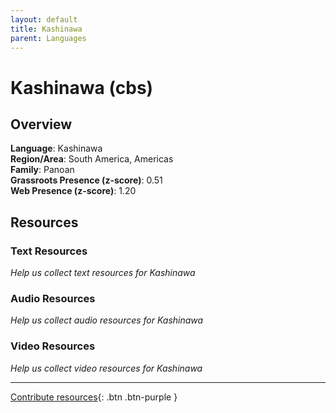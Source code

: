 ```yaml
---
layout: default
title: Kashinawa
parent: Languages
---
```


# Kashinawa (cbs)

## Overview

**Language**: Kashinawa  
**Region/Area**: South America, Americas  
**Family**: Panoan  
**Grassroots Presence (z-score)**: 0.51  
**Web Presence (z-score)**: 1.20  

## Resources

### Text Resources
*Help us collect text resources for Kashinawa*

### Audio Resources
*Help us collect audio resources for Kashinawa*

### Video Resources
*Help us collect video resources for Kashinawa*

---

[Contribute resources](https://forms.office.com/e/1SfLJx3u1r){: .btn .btn-purple }
